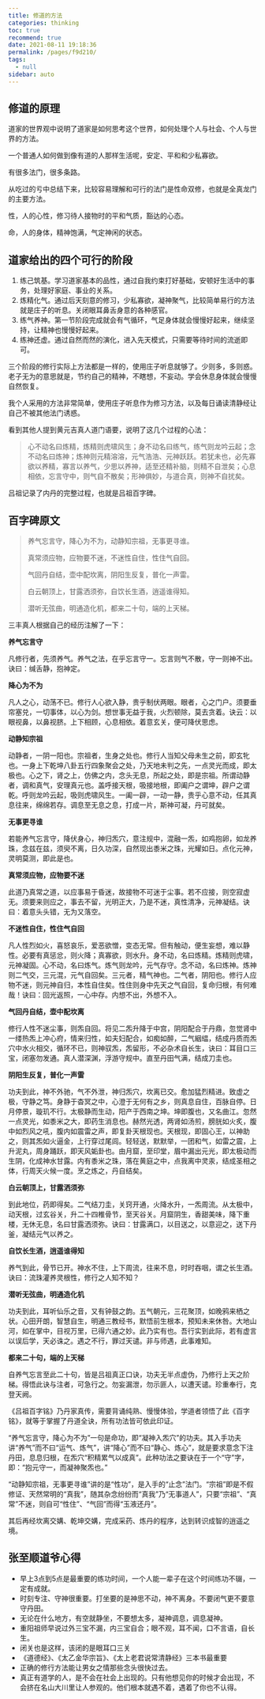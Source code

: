```yaml
---
title: 修道的方法
categories: thinking
toc: true
recommend: true
date: 2021-08-11 19:18:36
permalink: /pages/f9d210/
tags: 
  - null
sidebar: auto
---
```




## 修道的原理

道家的世界观中说明了道家是如何思考这个世界，如何处理个人与社会、个人与世界的方法。

一个普通人如何做到像有道的人那样生活呢，安定、平和和少私寡欲。

有很多法门，很多条路。

从吃过的亏中总结下来，比较容易理解和可行的法门是性命双修，也就是全真龙门的主要方法。

性，人的心性，修习待人接物时的平和气质，豁达的心态。

命，人的身体，精神饱满，气定神闲的状态。



## 道家给出的四个可行的阶段



1. 练己筑基。学习道家基本的品性，通过自我约束打好基础，安顿好生活中的事务，处理好家庭、事业的关系。
2. 炼精化气。通过后天刻意的修习，少私寡欲，凝神聚气，比较简单易行的方法就是庄子的听息。关闭眼耳鼻舌身意的各种感官。
3. 练气养神。第一节阶段完成就会有气循环，气足身体就会慢慢好起来，继续坚持，让精神也慢慢好起来。
4. 练神还虚。通过自然而然的演化，进入先天模式，只需要等待时间的流逝即可。



三个阶段的修行实际上方法都是一样的，使用庄子听息就够了。少则多，多则惑。老子无为的意思就是，节约自己的精神，不瞎想，不妄动。学会休息身体就会慢慢自然恢复。



我个人采用的方法非常简单，使用庄子听息作为修习方法，以及每日诵读清静经让自己不被其他法门诱惑。



看到其他人提到黄元吉真人道门语要，说明了这几个过程的心法：

> 心不动名曰炼精，炼精则虎啸风生；身不动名曰练气，练气则龙吟云起；念不动名曰炼神；炼神则元精溶溶，元气浩浩、元神跃跃。若犹未也，必先寡欲以养精，寡言以养气，少思以养神，适至还精补脑，则精不自泄矣；心息相依，忘言守中，则气自不散矣；形神俱妙，与道合真，则神不自扰矣。



吕祖记录了内丹的完整过程，也就是吕祖百字碑。



## 百字碑原文



>  养气忘言守，降心为不为，动静知宗祖，无事更寻谁。
>
> 真常须应物，应物要不迷，不迷性自住，性住气自回。
>
> 气回丹自结，壶中配坎离，阴阳生反复，普化一声雷。
>
> 白云朝顶上，甘露洒须弥，自饮长生酒，逍遥谁得知。
>
> 潜听无弦曲，明通造化机，都来二十句，端的上天梯。



三丰真人根据自己的经历注解了一下：



**养气忘言守**

凡修行者，先须养气。养气之法，在乎忘言守一。忘言则气不散，守一则神不出。诀曰：缄舌静，抱神定。

**降心为不为**

凡人之心，动荡不已。修行人心欲入静，贵乎制伏两眼。眼者，心之门户。须要垂帘塞兑，一切事体，以心为剑。想世事无益于我，火烈顿除，莫去贪着。诀云：以眼视鼻，以鼻视脐。上下相顾，心息相依。着意玄关，便可降伏思虑。

**动静知宗祖**

动静者，一阴一阳也。宗祖者，生身之处也。修行人当知父母未生之前，即玄牝也。一身上下乾坤八卦五行四象聚会之处，乃天地未判之先，一点灵光而成，即太极也。心之下，肾之上，仿佛之内，念头无息，所起之处，即是宗祖。所谓动静者，调和真气，安理真元也。盖呼接天根，吸接地根，即阖户之谓坤，辟户之谓乾。呼则龙吟云起，吸则虎啸风生。一阖一辟，一动一静，贵乎心意不动，任其真息往来，绵绵若存。调息至无息之息，打成一片，斯神可凝，丹可就矣。

**无事更寻谁**

若能养气忘言守，降伏身心，神归炁穴，意注规中，混融一炁，如鸡抱卵，如龙养珠，念兹在兹，须臾不离，日久功深，自然现出黍米之珠，光耀如日。点化元神，灵明莫测，即此是也。

**真常须应物，应物要不迷**

此道乃真常之道，以应事易于昏迷，故接物不可迷于尘事。若不应接，则空寂虚无。须要来则应之，事去不留，光明正大，乃是不迷，真性清净，元神凝结。诀曰：着意头头错，无为又落空。

**不迷性自住，性住气自回**

凡人性烈如火，喜怒哀乐，爱恶欲憎，变态无常。但有触动，便生妄想，难以静性。必要有真惩忿，则火降；真寡欲，则水升。身不动，名曰炼精。炼精则虎啸，元神凝固。心不动，名曰炼气。炼气则龙吟，元气存守。念不动，名曰炼神。炼神则二气交，三元混，元气自回矣。三元者，精气神也。二气者，阴阳也。修行人应物不迷，则元神自归，本性自住矣。性住则身中先天之气自回，复命归根，有何难哉！诀曰：回光返照，一心中存。内想不出，外想不入。

**气回丹自结，壶中配坎离**

修行人性不迷尘事，则炁自回。将见二炁升降于中宫，阴阳配合于丹鼎，忽觉肾中一缕热炁上冲心府，情来归性，如夫妇配合，如痴如醉，二气絪緼，结成丹质而炁穴中水火相交，循环不已，则神驭炁，炁留形，不必杂术自长生，诀曰：耳目口三宝，闭塞勿发通。真人潜深渊，浮游守规中。直至丹田气满，结成刀圭也。

**阴阳生反复，普化一声雷**

功夫到此，神不外驰，气不外泄，神归炁穴，坎离已交。愈加猛烈精进。致虚之极，守静之笃。身静于杳冥之中，心澄于无何有之乡，则真息自住，百脉自停。日月停景，璇玑不行。太极静而生动，阳产于西南之坤。坤即腹也，又名曲江。忽然一点灵光，如黍米之大，即药生消息也。赫然光透，两肾如汤煎，膀胱如火炙，腹中如烈风之吼，腹内如震雷之声，即复卦天根现也。天根现，即固心王，以神助之，则其炁如火逼金，上行穿过尾闾。轻轻送，默默举，一团和气，如雷之震，上升泥丸，周身踊跃，即天风姤卦也。由月窟，至印堂，眉中漏出元光，即太极动而生阴，化成神水甘露。内有黍米之珠，落在黄庭之中，点我离中灵汞，结成圣相之体，行周天火候一度。烹之炼之，丹自结矣。

**白云朝顶上，甘露洒须弥**

到此地位，药即得矣。二气结刀圭，关窍开通，火降水升，一炁周流。从太极中，动天根，过玄谷关，升二十四椎骨节，至天谷关。月窟阴生，香甜美味，降下重楼，无休无息，名曰甘露洒须弥。诀曰：甘露满口，以目送之，以意迎之，送下丹釜，凝结元气以养之。

**自饮长生酒，逍遥谁得知**

养气到此，骨节已开。神水不住，上下周流，往来不息，时时吞咽，谓之长生酒。诀曰：流珠灌养灵根性，修行之人知不知？

**潜听无弦曲，明通造化机**

功夫到此，耳听仙乐之音，又有钟鼓之韵。五气朝元，三花聚顶，如晚鸦来栖之状。心田开朗，智慧自生，明通三教经书，默悟前生根本，预知未来休咎。大地山河，如在掌中，目视万里，已得六通之妙。此乃实有也。吾行实到此际，若有虚言以误后学，天必诛之。遇之不行，罪过天谴。非与师遇，此事难知。

**都来二十句，端的上天梯**

自养气忘言至此二十句，皆是吕祖真正口诀，功夫无半点虚伪，乃修行上天之阶梯。得悟此诀与注者，可急行之。勿妄漏泄，勿示匪人，以遭天谴。珍重奉行，克登天阙。

《吕祖百字铭》乃丹家真传，需要背诵纯熟、慢慢体验，学道者领悟了此《百字铭》，就等于掌握了丹道全诀，所有功法皆可依此印证。

“养气忘言守，降心为不为”一句是命功，即“凝神入炁穴”的功夫。其入手功夫讲“养气”而不曰“运气、炼气”，讲“降心”而不曰“静心、炼心”，就是要求意念下注丹田，息息归根，在炁穴“积精累气以成真”。此种功法之要诀在于一个“守”字，即：“抱元守一，而凝神聚炁也。”

“动静知宗祖，无事更寻谁”讲的是“性功”，是入手的“止念”法门。“宗祖”即是不假修证、天然常明的“真我”，随其杂念纷纷而“真我”乃“无事道人”，只要“宗祖”、“真常”不迷，则自可“性住”、“气回”而得“玉液还丹”。

其后再经坎离交媾、乾坤交媾，完成采药、炼丹的程序，达到转识成智的逍遥之境。



## 张至顺道爷心得

- 早上3点到5点是最重要的练功时间，一个人能一辈子在这个时间练功不辍，一定有成就。
- 时刻专注、守神很重要。打坐要的是神思不动，神不离身。不要闭气更不要意守丹田。
- 无论在什么地方，有空就静坐，不要想太多，凝神调息，调息凝神。
- 重阳祖师早说过外三宝不漏，内三宝自合；眼不观，耳不闻，口不言语，自长生。
- 闭关也是这样，该闭的是眼耳口三关
- 《道德经》、《太乙金华宗旨》、《太上老君说常清静经》三本书最重要
- 正确的修行方法能让男女之情那些念头很快过去。
- 真正有道学的人，是不会在社会上出现的。只有他想见你的时候才会出现，不会挤在名山大川里让人参观的。他们根本就遇不着，遇着了你也不认得。













